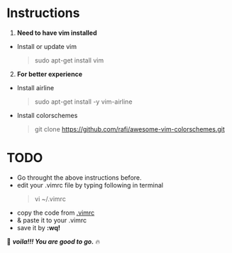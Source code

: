 # Instructions
1. **Need to have vim installed**
- Install or update vim
  > sudo apt-get install vim

2. **For better experience** 
- Install airline 
  > sudo apt-get install -y vim-airline
- Install colorschemes  
  > git clone https://github.com/rafi/awesome-vim-colorschemes.git

# TODO
- Go throught the above instructions before.
- edit your .vimrc file by typing following in terminal 
  > vi ~/.vimrc
- copy the code from [.vimrc](https://github.com/alshaV888/MYVIMRC/blob/main/.vimrc)
- & paste it to your .vimrc
- save it by **<esc> :wq!**

🥳 ***voila!!! You are good to go.*** 🔥
